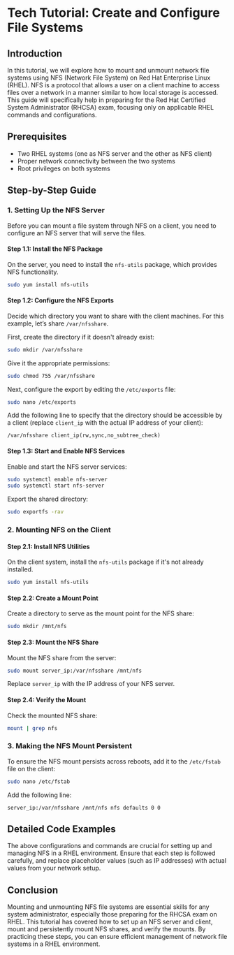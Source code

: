 # Tech Tutorial: Create and Configure File Systems

## Introduction
In this tutorial, we will explore how to mount and unmount network file systems using NFS (Network File System) on Red Hat Enterprise Linux (RHEL). NFS is a protocol that allows a user on a client machine to access files over a network in a manner similar to how local storage is accessed. This guide will specifically help in preparing for the Red Hat Certified System Administrator (RHCSA) exam, focusing only on applicable RHEL commands and configurations.

## Prerequisites
- Two RHEL systems (one as NFS server and the other as NFS client)
- Proper network connectivity between the two systems
- Root privileges on both systems

## Step-by-Step Guide

### 1. Setting Up the NFS Server

Before you can mount a file system through NFS on a client, you need to configure an NFS server that will serve the files.

#### Step 1.1: Install the NFS Package
On the server, you need to install the `nfs-utils` package, which provides NFS functionality.

```bash
sudo yum install nfs-utils
```

#### Step 1.2: Configure the NFS Exports
Decide which directory you want to share with the client machines. For this example, let’s share `/var/nfsshare`.

First, create the directory if it doesn't already exist:

```bash
sudo mkdir /var/nfsshare
```

Give it the appropriate permissions:

```bash
sudo chmod 755 /var/nfsshare
```

Next, configure the export by editing the `/etc/exports` file:

```bash
sudo nano /etc/exports
```

Add the following line to specify that the directory should be accessible by a client (replace `client_ip` with the actual IP address of your client):

```
/var/nfsshare client_ip(rw,sync,no_subtree_check)
```

#### Step 1.3: Start and Enable NFS Services
Enable and start the NFS server services:

```bash
sudo systemctl enable nfs-server
sudo systemctl start nfs-server
```

Export the shared directory:

```bash
sudo exportfs -rav
```

### 2. Mounting NFS on the Client

#### Step 2.1: Install NFS Utilities
On the client system, install the `nfs-utils` package if it's not already installed.

```bash
sudo yum install nfs-utils
```

#### Step 2.2: Create a Mount Point
Create a directory to serve as the mount point for the NFS share:

```bash
sudo mkdir /mnt/nfs
```

#### Step 2.3: Mount the NFS Share
Mount the NFS share from the server:

```bash
sudo mount server_ip:/var/nfsshare /mnt/nfs
```

Replace `server_ip` with the IP address of your NFS server.

#### Step 2.4: Verify the Mount
Check the mounted NFS share:

```bash
mount | grep nfs
```

### 3. Making the NFS Mount Persistent

To ensure the NFS mount persists across reboots, add it to the `/etc/fstab` file on the client:

```bash
sudo nano /etc/fstab
```

Add the following line:

```
server_ip:/var/nfsshare /mnt/nfs nfs defaults 0 0
```

## Detailed Code Examples
The above configurations and commands are crucial for setting up and managing NFS in a RHEL environment. Ensure that each step is followed carefully, and replace placeholder values (such as IP addresses) with actual values from your network setup.

## Conclusion
Mounting and unmounting NFS file systems are essential skills for any system administrator, especially those preparing for the RHCSA exam on RHEL. This tutorial has covered how to set up an NFS server and client, mount and persistently mount NFS shares, and verify the mounts. By practicing these steps, you can ensure efficient management of network file systems in a RHEL environment.